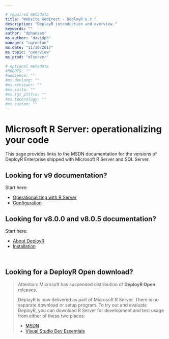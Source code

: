```yaml
---

# required metadata
title: "Website Redirect - DeployR 8.x "
description: "DeployR introduction and overview."
keywords: ""
author: "dphansen"
ms.author: "davidph"
manager: "cgronlun"
ms.date: "11/10/2017"
ms.topic: "overview"
ms.prod: "mlserver"

# optional metadata
#ROBOTS: ""
#audience: ""
#ms.devlang: ""
#ms.reviewer: ""
#ms.suite: ""
#ms.tgt_pltfrm: ""
#ms.technology: ""
#ms.custom: ""
---
```


# Microsoft R Server: operationalizing your code

This page provides links to the MSDN documentation for the versions of DeployR Enterprise shipped with Microsoft R Server and SQL Server.

## Looking for v9 documentation?

Start here:

+ [Operationalizing with R Server](../what-is-operationalization.md)
+ [Configuration](../install/operationalize-r-server-one-box-config.md)


## Looking for v8.0.0 and v8.0.5 documentation?

Start here:
+ [About DeployR](deployr-about.md)
+ [Installation](deployr-installation.md)

<br>

## Looking for a DeployR Open download?

>Attention: Microsoft has suspended distribution of **DeployR Open** releases. 
>
>DeployR is now delivered as part of Microsoft R Server. There is no separate download or setup program.
>To try out and evaluate DeployR, you can download R Server for development and test usage from either of these two places:
> - [MSDN](https://aka.ms/rserver/linux/download) 
> - [Visual Studio Dev Essentials](https://www.visualstudio.com/dev-essentials/)